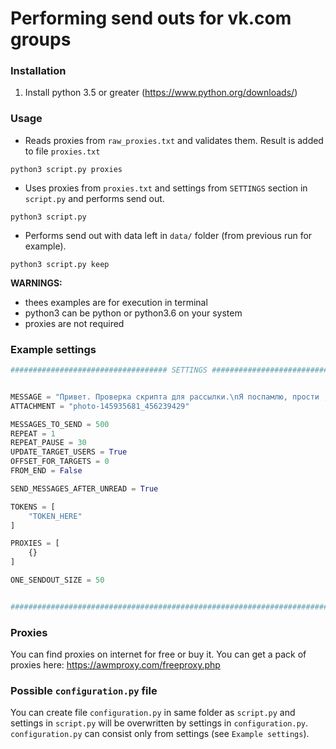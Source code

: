 # Performing send outs for vk.com groups
### Installation
1. Install python 3.5 or greater (https://www.python.org/downloads/)   

### Usage
- Reads proxies from `raw_proxies.txt` and validates them. Result is added to file `proxies.txt`
```
python3 script.py proxies
```

- Uses proxies from `proxies.txt` and settings from `SETTINGS` section in `script.py` and performs send out.
```
python3 script.py
```

- Performs send out with data left in `data/` folder (from previous run for example).
```
python3 script.py keep
```

**WARNINGS:**
- thees examples are for execution in terminal
- python3 can be python or python3.6 on your system
- proxies are not required

### Example settings
```python
################################### SETTINGS ###################################


MESSAGE = "Привет. Проверка скрипта для рассылки.\nЯ поспамлю, прости ;)"
ATTACHMENT = "photo-145935681_456239429"

MESSAGES_TO_SEND = 500
REPEAT = 1
REPEAT_PAUSE = 30
UPDATE_TARGET_USERS = True
OFFSET_FOR_TARGETS = 0
FROM_END = False

SEND_MESSAGES_AFTER_UNREAD = True

TOKENS = [
    "TOKEN_HERE"
]

PROXIES = [
    {}
]

ONE_SENDOUT_SIZE = 50


################################################################################
```

### Proxies
You can find proxies on internet for free or buy it. You can get a pack of proxies here: https://awmproxy.com/freeproxy.php

### Possible `configuration.py` file
You can create file `configuration.py` in same folder as `script.py` and settings in `script.py` will be overwritten by settings in `configuration.py`. `configuration.py` can consist only from settings (see `Example settings`).
